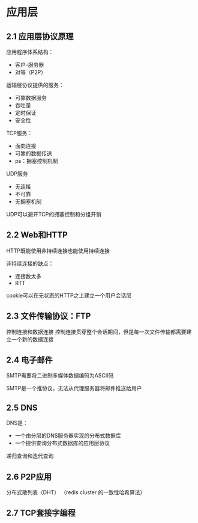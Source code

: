 # 应用层

## 2.1 应用层协议原理
应用程序体系结构：
- 客户-服务器
- 对等（P2P）

运输层协议提供的服务：
- 可靠数据服务
- 吞吐量
- 定时保证
- 安全性

TCP服务：
- 面向连接
- 可靠的数据传送  
- ps：拥塞控制机制

UDP服务
- 无连接
- 不可靠
- 无拥塞机制

UDP可以避开TCP的拥塞控制和分组开销

## 2.2 Web和HTTP

HTTP既能使用非持续连接也能使用持续连接

非持续连接的缺点：
- 连接数太多
- RTT

cookie可以在无状态的HTTP之上建立一个用户会话层

##  2.3 文件传输协议：FTP
控制连接和数据连接
控制连接贯穿整个会话期间，但是每一次文件传输都需要建立一个新的数据连接

## 2.4 电子邮件
SMTP需要将二进制多媒体数据编码为ASCII码

SMTP是一个推协议，无法从代理服务器将邮件推送给用户

## 2.5 DNS
DNS是：
- 一个由分层的DNS服务器实现的分布式数据库
- 一个提供查询分布式数据库的应用层协议

递归查询和迭代查询

## 2.6 P2P应用

分布式散列表（DHT）
（redis cluster 的一致性哈希算法）

## 2.7 TCP套接字编程

